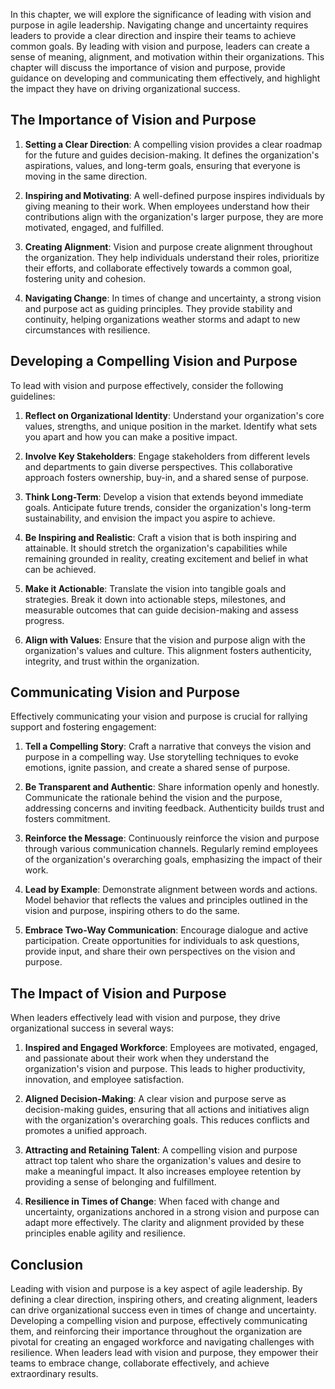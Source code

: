 
In this chapter, we will explore the significance of leading with vision and purpose in agile leadership. Navigating change and uncertainty requires leaders to provide a clear direction and inspire their teams to achieve common goals. By leading with vision and purpose, leaders can create a sense of meaning, alignment, and motivation within their organizations. This chapter will discuss the importance of vision and purpose, provide guidance on developing and communicating them effectively, and highlight the impact they have on driving organizational success.

The Importance of Vision and Purpose
------------------------------------

1. **Setting a Clear Direction**: A compelling vision provides a clear roadmap for the future and guides decision-making. It defines the organization's aspirations, values, and long-term goals, ensuring that everyone is moving in the same direction.

2. **Inspiring and Motivating**: A well-defined purpose inspires individuals by giving meaning to their work. When employees understand how their contributions align with the organization's larger purpose, they are more motivated, engaged, and fulfilled.

3. **Creating Alignment**: Vision and purpose create alignment throughout the organization. They help individuals understand their roles, prioritize their efforts, and collaborate effectively towards a common goal, fostering unity and cohesion.

4. **Navigating Change**: In times of change and uncertainty, a strong vision and purpose act as guiding principles. They provide stability and continuity, helping organizations weather storms and adapt to new circumstances with resilience.

Developing a Compelling Vision and Purpose
------------------------------------------

To lead with vision and purpose effectively, consider the following guidelines:

1. **Reflect on Organizational Identity**: Understand your organization's core values, strengths, and unique position in the market. Identify what sets you apart and how you can make a positive impact.

2. **Involve Key Stakeholders**: Engage stakeholders from different levels and departments to gain diverse perspectives. This collaborative approach fosters ownership, buy-in, and a shared sense of purpose.

3. **Think Long-Term**: Develop a vision that extends beyond immediate goals. Anticipate future trends, consider the organization's long-term sustainability, and envision the impact you aspire to achieve.

4. **Be Inspiring and Realistic**: Craft a vision that is both inspiring and attainable. It should stretch the organization's capabilities while remaining grounded in reality, creating excitement and belief in what can be achieved.

5. **Make it Actionable**: Translate the vision into tangible goals and strategies. Break it down into actionable steps, milestones, and measurable outcomes that can guide decision-making and assess progress.

6. **Align with Values**: Ensure that the vision and purpose align with the organization's values and culture. This alignment fosters authenticity, integrity, and trust within the organization.

Communicating Vision and Purpose
--------------------------------

Effectively communicating your vision and purpose is crucial for rallying support and fostering engagement:

1. **Tell a Compelling Story**: Craft a narrative that conveys the vision and purpose in a compelling way. Use storytelling techniques to evoke emotions, ignite passion, and create a shared sense of purpose.

2. **Be Transparent and Authentic**: Share information openly and honestly. Communicate the rationale behind the vision and the purpose, addressing concerns and inviting feedback. Authenticity builds trust and fosters commitment.

3. **Reinforce the Message**: Continuously reinforce the vision and purpose through various communication channels. Regularly remind employees of the organization's overarching goals, emphasizing the impact of their work.

4. **Lead by Example**: Demonstrate alignment between words and actions. Model behavior that reflects the values and principles outlined in the vision and purpose, inspiring others to do the same.

5. **Embrace Two-Way Communication**: Encourage dialogue and active participation. Create opportunities for individuals to ask questions, provide input, and share their own perspectives on the vision and purpose.

The Impact of Vision and Purpose
--------------------------------

When leaders effectively lead with vision and purpose, they drive organizational success in several ways:

1. **Inspired and Engaged Workforce**: Employees are motivated, engaged, and passionate about their work when they understand the organization's vision and purpose. This leads to higher productivity, innovation, and employee satisfaction.

2. **Aligned Decision-Making**: A clear vision and purpose serve as decision-making guides, ensuring that all actions and initiatives align with the organization's overarching goals. This reduces conflicts and promotes a unified approach.

3. **Attracting and Retaining Talent**: A compelling vision and purpose attract top talent who share the organization's values and desire to make a meaningful impact. It also increases employee retention by providing a sense of belonging and fulfillment.

4. **Resilience in Times of Change**: When faced with change and uncertainty, organizations anchored in a strong vision and purpose can adapt more effectively. The clarity and alignment provided by these principles enable agility and resilience.

Conclusion
----------

Leading with vision and purpose is a key aspect of agile leadership. By defining a clear direction, inspiring others, and creating alignment, leaders can drive organizational success even in times of change and uncertainty. Developing a compelling vision and purpose, effectively communicating them, and reinforcing their importance throughout the organization are pivotal for creating an engaged workforce and navigating challenges with resilience. When leaders lead with vision and purpose, they empower their teams to embrace change, collaborate effectively, and achieve extraordinary results.
